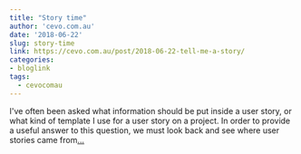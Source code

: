 ```yaml
---
title: "Story time"
author: 'cevo.com.au'
date: '2018-06-22'
slug: story-time
link: https://cevo.com.au/post/2018-06-22-tell-me-a-story/
categories:
- bloglink
tags:
  - cevocomau
---
```


I've often been asked what information should be put inside a user story, or what kind of template I use for a user story on a project. In order to provide a useful answer to this question, we must look back and see where user stories came from[... <i class="fas fa-external-link-alt"></i>](https://cevo.com.au/post/2018-06-22-tell-me-a-story/)

